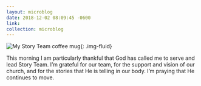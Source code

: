 ```yaml
---
layout: microblog
date: 2018-12-02 08:09:45 -0600
link:
collection: microblog
---
```

![My Story Team coffee mug](https://brianlundin.com/images/microblog/2018-12-02-08-09-37.jpeg){: .img-fluid}

This morning I am particularly thankful that God has called me to serve and lead Story Team. I’m grateful for our team, for the support and vision of our church, and for the stories that He is telling in our body. I’m praying that He continues to move.
